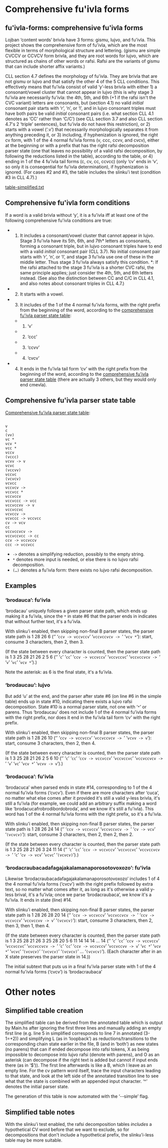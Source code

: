 # Comprehensive fu'ivla forms

## fu'ivla-forms: comprehensive fu'ivla forms

Lojban ‘content words’ brivla have 3 forms: gismu, lujvo, and fu'ivla.  This
project shows the comprehensive form of fu'ivla, which are the most flexible in
terms of morphological structure and lettering.  (gismu are simple CVCCV or
CCVCV form brivla, and they are root words for lujvo, which are structured as
chains of other words or rafsi.  Rafsi are the variants of gismu that can
include shorter affix variants.)

CLL section 4.7 defines the morphology of fu'ivla. They are brivla that are not
gismu or lujvo and that satisfy the other 4 of the 5 CLL conditions. This
effectively means that fu'ivla consist of valid ‘y’-less brivla with either 1)
a consonant/vowel cluster that cannot appear in lujvo (this is why stage 3
fu'ivla are necessarily fu'ivla: the 4th, 5th, and 6th (+1 if the rafsi isn't
the CVC variant) letters are consonants, but (section 4.1) no valid _initial_
consonant pair starts with ‘r’, ‘n’, or ‘l’, and in lujvo consonant triples
must have both pairs be valid _initial_ consonant pairs (i.e. what section CLL
4.1 denotes as ‘CC’ rather than ‘C/C’) (see CLL section 3.7 and also CLL
section 4.7's 2 ‘triple’ sentences), but fu'ivla do not have this restriction),
or 2) starts with a vowel (‘.v’) that necessarily morphologically separates it
from anything preceding it, or 3) including, if hyphenization is ignored, the
right cv form, with 1 of the 4 normal fu'ivla forms (v, ccc, ccvv, and cvcv),
either at the beginning or with a prefix that has the right rafsi decomposition
parser state (one that leaves no possibility of a valid rafsi decomposition, by
following the reductions listed in the table), according to the table, or 4)
ending in 1 of the 4 fu'ivla tail forms (c, cv, cc, ccvcc) (only ‘cv’ ends in
‘v’, so only it is conseqential for fu'ivla determination), if hyphenization is
ignored.  (For cases #2 and #3, the table includes the slinku'i test (condition
#3 in CLL 4.7).)

[table-simplified.txt](table-simplified.txt)

## Comprehensive fu'ivla form conditions

If a word is a valid brivla without ‘y’, it is a fu'ivla iff at least one of
the following comprehensive fu'ivla conditions are true:

- 1) It includes a consonant/vowel cluster that cannot appear in lujvo.  Stage
  3 fu'ivla have its 5th, 6th, and 7th\* letters as consonants, forming a
  consonant triple, but in lujvo consonant triples have to end with a valid
  _initial_ consonant pair (CLL 3.7).  No initial consonant pair starts with
  ‘r’, ‘n’, or ‘l’, and stage 3 fu'ivla use one of these in the middle letter.
  Thus stage 3 fu'ivla always satisfy this condition.  \*: If the rafsi
  attached to the stage 3 fu'ivla is a shorter CVC rafsi, the same principle
  applies; just consider the 4th, 5th, and 6th letters instead.  (See also the
  distinction between CC and C/C in CLL 4.1, and also notes about consonant
  triples in CLL 4.7.)
- 2) It starts with a vowel.
- 3) It includes of the 1 of the 4 normal fu'ivla forms, with the right prefix
     from the beginning of the word, according to the [comprehensive fu'ivla
     parser state table](table-simplified.txt):
	- 1) ‘v’
	- 2) ‘ccc’
	- 3) ‘ccvv’
	- 4) ‘cvcv’
- 4) It ends in the fu'ivla tail form ‘cv’ with the right prefix from the
     beginning of the word, according to the [comprehensive fu'ivla parser
     state table](table-simplified.txt) (there are actually 3 others, but they
     would only end cmevla).

## Comprehensive fu'ivla parser state table

[Comprehensive fu'ivla parser state table](table-simplified.txt):

```

v
c
(vv)
vc *
vcv *
vcc *
vccv
(vccc)
vcvv -> v
vcvc
(vccvv)
vccvc
(vcvcv)
vcvcc
vccvcv -> 
vccvcc *
vccvccv
vccvccc -> vcc
vccvccvv -> v
vccvccvc
vcvccv -> 
vcvccc -> vccvcc
cv -> vcv
cc
vccvccvcv -> 
vccvccvcc -> cc
ccv -> vccvccv
ccc -> vccvcc
```

- `->` denotes a simplifying reduction, possibly to the empty string.
- `*` denotes more input is needed, or else there is no lujvo rafsi decomposition.
- `(…)` denotes a fu'ivla form: there exists no lujvo rafsi decomposition.

## Examples

### ‘brodauca’: fu'ivla

‘brodacau’ uniquely follows a given parser state path, which ends up making it
a fu'ivla, since the `*` in state #6 that the parser ends in indicates that
without further text, it's a fu'ivla.

With slinku'i enabled, then skipping non-final B parser states, the parser
state path is 1 28 26 6 (‘’ ‘`ccv -> vccvccv`’ ‘`vccvccvcv -> `’ ‘`vcv *`’): start, consume 3 characters, then 2, then 3.

(If the state between every character is counted, then the parser state path is
1 3 25 28 21 26 2 5 6 (‘’ ‘`c`’ ‘`cc`’ ‘`ccv -> vccvccv`’ ‘`vccvccvc`’  ‘`vccvccvcv -> `’ ‘`v`’ ‘`vc`’ ‘`vcv *`’).)

Note the asterisk: as 6 is the final state, it's a fu'ivla.

### ‘brodaucau’: lujvo

But add ‘u’ at the end, and the parser after state #6 (on line #6 in the simple
table) ends up in state #10, indicating there exists a lujvo rafsi
decomposition.  State #10 is a normal parser state, not one with ‘`*`’ or
parens.  Thus ‘brodaucau’ does not include 1 of the 4 normal fu'ivla forms with
the right prefix, nor does it end in the fu'ivla tail form ‘cv’ with the right
prefix.

With slinku'i enabled, then skipping non-final B parser states, the parser
state path is 1 28 26 10 (‘’ ‘`ccv -> vccvccv`’ ‘`vccvccvcv -> `’ ‘`vcvv -> v`’): start, consume 3 characters, then 2, then 4.

(If the state between every character is counted, then the parser state path is
1 3 25 28 21 26 2 5 6 10 (‘’ ‘`c`’ ‘`cc`’ ‘`ccv -> vccvccv`’ ‘`vccvccvc`’  ‘`vccvccvcv -> `’ ‘`v`’ ‘`vc`’ ‘`vcv *`’ ‘`vcvv -> v`’).)

### ‘brodacuca’: fu'ivla

‘brodacuca’ when parsed ends in state #14, corresponding to 1 of the 4 normal
fu'ivla forms (‘cvcv’).  Even if there are more characters after ‘cuca’, no
matter what else comes after it provided it's still a valid y-less brivla, it's
still a fu'ivla (for example, we could add an arbitrary suffix making a word
like ‘brodacucafrobrodibordobroda’, and we know it's still a fu'ivla).  This
word has 1 of the 4 normal fu'ivla forms with the right prefix, so it's a
fu'ivla.

With slinku'i enabled, then skipping non-final B parser states, the parser
state path is 1 28 26 24 14 (‘’ ‘`ccv -> vccvccv`’ ‘`vccvccvcv -> `’ ‘`cv -> vcv`’ ‘`(vcvcv)`’): start, consume 3 characters, then 2, then 2, then 2.

(If the state between every character is counted, then the parser state path is
1 3 25 28 21 26 3 24 11 14 (‘’ ‘`c`’ ‘`cc`’ ‘`ccv -> vccvccv`’ ‘`vccvccvc`’  ‘`vccvccvcv -> `’ ‘`c`’ ‘`cv -> vcv`’ ‘`vcvc`’ ‘`(vcvcv)`’).)

### ‘brodacraubacadafagajakalamanaporosotovoxozo’: fu'ivla

Likewise ‘brodacraubacadafagajakalamanaporosotovoxozo’ includes 1 of 4 the 4
normal fu'ivla forms (‘cvcv’) with the right prefix followed by extra text, so
no matter what comes after it, as long as it's otherwise a valid y-less brival,
it's a fu'ivla; once we parse ‘brodacraubaca’, we know it's a fu'ivla.  It ends
in state (line) #14.

With slinku'i enabled, then skipping non-final B parser states, the parser
state path is 1 28 26 28 20 14 (‘’ ‘`ccv -> vccvccv`’ ‘`vccvccvcv -> `’ ‘`ccv -> vccvccv`’ ‘`vccvccvv -> v`’ ‘`(vcvcv)`’): start, consume 3 characters, then 2, then 3, then 1, then 4.

(If the state between every character is counted, then the parser state path is
1 3 25 28 21 26 3 25 28 20 5 6 11 14 14 14 … 14 (‘’ ‘`c`’ ‘`cc`’ ‘`ccv -> vccvccv`’ ‘`vccvccvc`’ ‘`vccvccvcv -> `’ ‘`c`’ ‘`cc`’ ‘`ccv -> vccvccv`’ ‘`vccvccvv -> v`’ ‘`vc *`’ ‘`vcv *`’ ‘`vcvc`’ ‘`(vcvcv)`’ ‘`(vcvcv)`’ ‘`(vcvcv)`’ … ‘`(vcvcv)`’).
(Each character after in an X state preserves the parser state in 14.))

The initial subtext that puts us in a final fu'ivla parser state with 1 of the
4 normal fu'ivla forms (‘cvcv’) is ‘brodacraubaca’

# Other notes

## Simplified table creation

The simplified table can be derived from the annotated table which is output by
Main.hs after ignoring the first three lines and manually adding an empty first
line (e.g. line 5 in simplified corresponds to line 7 in annotated (3-1=+2))
and simplifying L (as in ‘loopback’) as reductions/transitions to the
corresponding chain state earlier in the file, B (and in ‘both’) as new states
(no parens) that can if ended decompose into rafsi tokens, X as being
impossible to decompose into lujvo rafsi (denote with parens), and O as an
asterisk (can decompose if the right text is added but cannot if input ends
there (as in ‘$’)).  The first line afterwards is like a B, which I leave as an
empty line.  For the cv pattern word itself, trace the input characters leading
to that state, and look at the left side of the annotated transition line to
see what that the state is combined with an appended input character.  ‘^’
denotes the initial parser state.

The generation of this table is now automated with the ‘--simple’ flag.

## Simplified table notes

With the slinku'i test enabled, the rafsi decomposition tables _includes_ a
hypothetical CV word before that we want to exclude, so for decompositions that
don't include a hypothetical prefix, the slinku'i-less table may be more
suitable.
